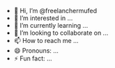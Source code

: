 - 👋 Hi, I’m @freelanchermufed
- 👀 I’m interested in ...
- 🌱 I’m currently learning ...
- 💞️ I’m looking to collaborate on ...
- 📫 How to reach me ...
- 😄 Pronouns: ...
- ⚡ Fun fact: ...

<!---
freelanchermufed/freelanchermufed is a ✨ special ✨ repository because its `README.md` (this file) appears on your GitHub profile.
You can click the Preview link to take a look at your changes.
--->
